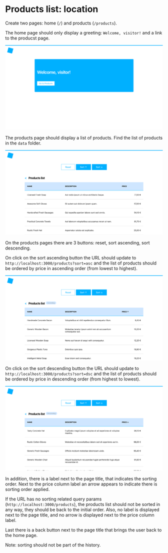 # Products list: location

Create two pages: home (`/`) and products (`/products`).

The home page should only display a greeting: `Welcome, visitor!` and a link to the producst page.

![example home](example-home.png)

The products page should display a list of products. Find the list of products in the `data` folder.

![example products](example-products-list.png)

On the products pages there are 3 buttons: reset, sort ascending, sort descending.

On click on the sort ascending button the URL should update to `http://localhost:3000/products?sort=asc` and the list of products should be ordered by price in ascending order (from lowest to highest).

![example asc](example-asc.png)

On click on the sort descending button the URL should update to `http://localhost:3000/products?sort=dsc` and the list of products should be ordered by price in descending order (from highest to lowest).

![example dsc](example-dsc.png)

In addition, there is a label next to the page title, that indicates the sorting order. Next to the price column label an arrow appears to indicate there is sorting order applied.

If the URL has no sorting related query params (`http://localhost:3000/products`), the products list should not be sorted in any way, they should be back to the initial order. Also, no label is displayed next to the page title, and no arrow is displayed next to the price column label.

Last there is a back button next to the page title that brings the user back to the home page.

Note: sorting should not be part of the history.
